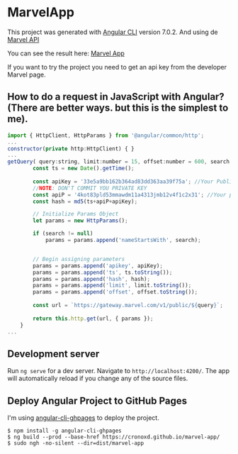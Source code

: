 # MarvelApp

This project was generated with [Angular CLI](https://github.com/angular/angular-cli) version 7.0.2.
And using de [Marvel API](https://developer.marvel.com/)

You can see the result here: [Marvel App](https://cronoxd.github.io/marvel-app/characters)

If you want to try the project you need to get an api key from the developer Marvel page.

## How to do a request in JavaScript with Angular? (There are better ways. but this is the simplest to me).

```javascript
import { HttpClient, HttpParams } from '@angular/common/http';
...
constructor(private http:HttpClient) { }
...
getQuery( query:string, limit:number = 15, offset:number = 600, search:string=null) {
        const ts = new Date().getTime();
        
        const apiKey = '33e5a9bb162b364ad83dd363aa39f75a'; //Your Public Key
        //NOTE: DON'T COMMIT YOU PRIVATE KEY
        const apiP = '4kot83pld53mmawdm11a4313jmb12v4f1c2x31'; //Your private Key
        const hash = md5(ts+apiP+apiKey);

        // Initialize Params Object
        let params = new HttpParams();

        if (search != null) 
            params = params.append('nameStartsWith', search);


        // Begin assigning parameters
        params = params.append('apikey', apiKey);
        params = params.append('ts', ts.toString());
        params = params.append('hash', hash);
        params = params.append('limit', limit.toString());
        params = params.append('offset', offset.toString());
        
        const url = `https://gateway.marvel.com/v1/public/${query}`;
        
        return this.http.get(url, { params });
    }
...
```

## Development server

Run `ng serve` for a dev server. Navigate to `http://localhost:4200/`. The app will automatically reload if you change any of the source files.

## Deploy Angular Project to GitHub Pages

I'm using [angular-cli-ghpages](https://github.com/angular-schule/angular-cli-ghpages) to deploy the project.

```
$ npm install -g angular-cli-ghpages
$ ng build --prod --base-href https://cronoxd.github.io/marvel-app/
$ sudo ngh -no-silent --dir=dist/marvel-app
```